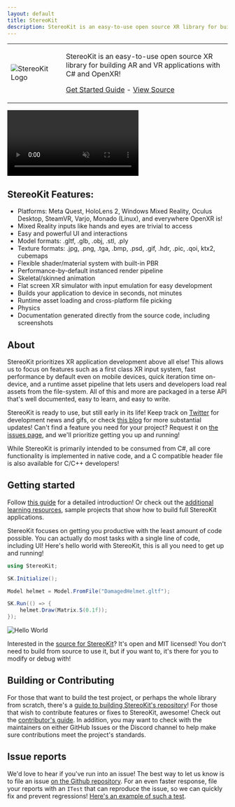 ```yaml
---
layout: default
title: StereoKit
description: StereoKit is an easy-to-use open source XR library for building AR and VR applications with C# and OpenXR!
---
```

<table style="max-width:34em;">
<tr><td style="width:25%;">
<img src="{{site.url}}/img/StereoKitLogoLight.svg" alt="StereoKit Logo" />
</td><td><p>StereoKit is an easy-to-use open source XR library for building AR and VR applications with C# and OpenXR!</p><p><a href="{{site.url}}/Pages/Guides/Getting-Started.html">Get Started Guide</a> - <a href="https://github.com/StereoKit/StereoKit/" target="_blank">View Source</a></p></td></tr></table>

<video autoplay loop muted><source src='{{site.url}}/img/SKHighlightReel.mp4' type='video/mp4'>Your browser doesn't seem to play .mp4s!</video>

## StereoKit Features:
- Platforms: Meta Quest, HoloLens 2, Windows Mixed Reality, Oculus Desktop, SteamVR, Varjo, Monado (Linux), and everywhere OpenXR is!
- Mixed Reality inputs like hands and eyes are trivial to access
- Easy and powerful UI and interactions
- Model formats: .gltf, .glb, .obj, .stl, .ply
- Texture formats: .jpg, .png, .tga, .bmp, .psd, .gif, .hdr, .pic, .qoi, ktx2, cubemaps
- Flexible shader/material system with built-in PBR
- Performance-by-default instanced render pipeline
- Skeletal/skinned animation
- Flat screen XR simulator with input emulation for easy development
- Builds your application to device in seconds, not minutes
- Runtime asset loading and cross-platform file picking
- Physics
- Documentation generated directly from the source code, including screenshots

## About

StereoKit prioritizes XR application development above all else! This allows us to focus on features such as a first class XR input system, fast performance by default even on mobile devices, quick iteration time on-device, and a runtime asset pipeline that lets users and developers load real assets from the file-system. All of this and more are packaged in a terse API that's well documented, easy to learn, and easy to write.

StereoKit is ready to use, but still early in its life! Keep track on [Twitter](https://twitter.com/koujaku/) for development news and gifs, or check [this blog](https://playdeck.net/project/stereokit) for more substantial updates! Can't find a feature you need for your project? Request it on [the issues page](https://github.com/StereoKit/StereoKit/issues), and we'll prioritize getting you up and running!

While StereoKit is primarily intended to be consumed from C#, all core functionality is implemented in native code, and a C compatible header file is also available for C/C++ developers!

## Getting started

Follow [this guide]({{site.url}}/Pages/Guides/Getting-Started.html) for a detailed introduction! Or check out the [additional learning resources]({{site.url}}/Pages/Guides/Learning-Resources.html), sample projects that show how to build full StereoKit applications.

StereoKit focuses on getting you productive with the least amount of code possible. You can actually do most tasks with a single line of code, including UI! Here's hello world with StereoKit, this is all you need to get up and running!

```csharp
using StereoKit;

SK.Initialize();

Model helmet = Model.FromFile("DamagedHelmet.gltf");

SK.Run(() => {
    helmet.Draw(Matrix.S(0.1f));
});
```
![Hello World]({{site.url}}/img/StereoKitMin.gif)

Interested in the [source for StereoKit](https://github.com/StereoKit/StereoKit)? It's open and MIT licensed! You don't need to build from source to use it, but if you want to, it's there for you to modify or debug with!

## Building or Contributing

For those that want to build the test project, or perhaps the whole library from scratch, there's a [guide to building StereoKit's repository](https://github.com/StereoKit/StereoKit/blob/master/BUILDING.md)! For those that wish to contribute features or fixes to StereoKit, awesome! Check out the [contributor's guide](https://github.com/StereoKit/StereoKit/blob/master/CONTRIBUTING.md). In addition, you may want to check with the maintainers on either GitHub Issues or the Discord channel to help make sure contributions meet the project's standards.

## Issue reports

We'd love to hear if you've run into an issue! The best way to let us know is to file an issue [on the Github repository](https://github.com/StereoKit/StereoKit/issues). For an even faster response, file your reports with an `ITest` that can reproduce the issue, so we can quickly fix and prevent regressions! [Here's an example of such a test](https://github.com/StereoKit/StereoKit/blob/develop/Examples/StereoKitTest/Tests/TestTextureCrash.cs).